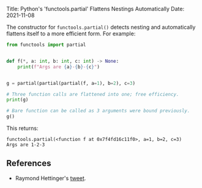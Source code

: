 Title: Python's 'functools.partial' Flattens Nestings Automatically
Date: 2021-11-08


The constructor for `functools.partial()` detects nesting and automatically flattens
itself to a more efficient form. For example:

```python
from functools import partial


def f(*, a: int, b: int, c: int) -> None:
    print(f"Args are {a}-{b}-{c}")


g = partial(partial(partial(f, a=1), b=2), c=3)

# Three function calls are flattened into one; free efficiency.
print(g)

# Bare function can be called as 3 arguments were bound previously.
g()
```

This returns:

```
functools.partial(<function f at 0x7f4fd16c11f0>, a=1, b=2, c=3)
Args are 1-2-3
```

## References

* Raymond Hettinger's [tweet](https://twitter.com/raymondh/status/1454865294120325124).
